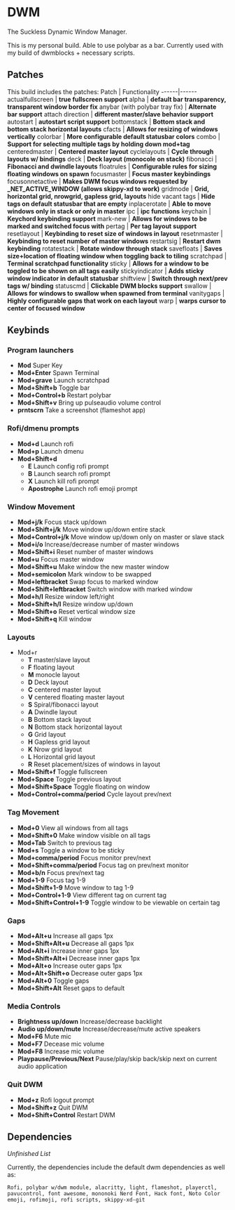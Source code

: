 # DWM
The Suckless Dynamic Window Manager.

This is my personal build. Able to use polybar as a bar. Currently used with my build of dwmblocks + necessary scripts.

## Patches
This build includes the patches:
Patch | Functionality
------|------
actualfullscreen | **true fullscreen support**
alpha            | **default bar transparency, transparent window border fix**
anybar (with polybar tray fix) | **Alternate bar support**
attach direction | **different master/slave behavior support** 
autostart        | **autostart script support**
bottomstack      | **Bottom stack and bottom stack horizontal layouts**
cfacts           | **Allows for resizing of windows vertically**
colorbar         | **More configurable default statusbar colors**
combo            | **Support for selecting multiple tags by holding down mod+tag**
centeredmaster   | **Centered master layout**
cyclelayouts     | **Cycle through layouts w/ bindings**
deck             | **Deck layout (monocole on stack)**
fibonacci        | **Fibonacci and dwindle layouts**
floatrules       | **Configurable rules for sizing floating windows on spawn**
focusmaster      | **Focus master keybindings**
focusonnetactive | **Makes DWM focus windows requested by _NET_ACTIVE_WINDOW (allows skippy-xd to work)**
gridmode         | **Grid, horizontal grid, nrowgrid, gapless grid, layouts**
hide vacant tags | **Hide tags on default statusbar that are empty**
inplacerotate    | **Able to move windows only in stack or only in master**
ipc              | **ipc functions**
keychain         | **Keychord keybinding support**
mark-new         | **Allows for windows to be marked and switched focus with**
pertag           | **Per tag layout support**
resetlayout      | **Keybinding to reset size of windows in layout**
resetnmaster     | **Keybinding to reset number of master windows**
restartsig       | **Restart dwm keybinding**
rotatestack      | **Rotate window through stack**
savefloats       | **Saves size+location of floating window when toggling back to tiling**
scratchpad       | **Terminal scratchpad functionality**
sticky           | **Allows for a window to be toggled to be shown on all tags easily**
stickyindicator  | **Adds sticky window indicator in default statusbar**
shiftview        | **Switch through next/prev tags w/ binding**
statuscmd        | **Clickable DWM blocks support**
swallow          | **Allows for windows to swallow when spawned from terminal**
vanitygaps       | **Highly configurable gaps that work on each layout**
warp             | **warps cursor to center of focused window**

## Keybinds

### Program launchers
  - **Mod** Super Key
  - **Mod+Enter** Spawn Terminal
  - **Mod+grave** Launch scratchpad
  - **Mod+Shift+b** Toggle bar
  - **Mod+Control+b** Restart polybar
  - **Mod+Shift+v** Bring up pulseaudio volume control
  - **prntscrn** Take a screenshot (flameshot app)

### Rofi/dmenu prompts
  - **Mod+d** Launch rofi
  - **Mod+p** Launch dmenu
  - **Mod+Shift+d**
    * **E** Launch config rofi prompt
    * **B** Launch search rofi prompt
    * **X** Launch kill rofi prompt
    * **Apostrophe** Launch rofi emoji prompt

### Window Movement
  - **Mod+j/k** Focus stack up/down
  - **Mod+Shift+j/k** Move window up/down entire stack
  - **Mod+Control+j/k** Move window up/down only on master or slave stack
  - **Mod+i/o** Increase/decrease number of master windows
  - **Mod+Shift+i** Reset number of master windows
  - **Mod+u** Focus master window
  - **Mod+Shift+u** Make window the new master window
  - **Mod+semicolon** Mark window to be swapped
  - **Mod+leftbracket** Swap focus to marked window
  - **Mod+Shift+leftbracket** Switch window with marked window
  - **Mod+h/l** Resize window left/right
  - **Mod+Shift+h/l** Resize window up/down
  - **Mod+Shift+o** Reset vertical window size
  - **Mod+Shift+q** Kill window

### Layouts
  - Mod+r
    * **T** master/slave layout
    * **F** floating layout
    * **M** monocle layout
    * **D** Deck layout
    * **C** centered master layout
    * **V** centered floating master layout
    * **S** Spiral/fibonacci layout
    * **A** Dwindle layout
    * **B** Bottom stack layout
    * **N** Bottom stack horizontal layout
    * **G** Grid layout
    * **H** Gapless grid layout
    * **K** Nrow grid layout
    * **L** Horizontal grid layout
    * **R** Reset placement/sizes of windows in layout
  - **Mod+Shift+f** Toggle fullscreen
  - **Mod+Space** Toggle previous layout
  - **Mod+Shift+Space** Toggle floating on window
  - **Mod+Control+comma/period** Cycle layout prev/next

### Tag Movement
  - **Mod+0** View all windows from all tags
  - **Mod+Shift+0** Make window visible on all tags
  - **Mod+Tab** Switch to previous tag
  - **Mod+s** Toggle a window to be sticky
  - **Mod+comma/period** Focus monitor prev/next
  - **Mod+Shift+comma/period** Focus tag on prev/next monitor
  - **Mod+b/n** Focus prev/next tag
  - **Mod+1-9** Focus tag 1-9
  - **Mod+Shift+1-9** Move window to tag 1-9
  - **Mod+Control+1-9** View different tag on current tag
  - **Mod+Shift+Control+1-9** Toggle window to be viewable on certain tag

### Gaps
  - **Mod+Alt+u** Increase all gaps 1px
  - **Mod+Shift+Alt+u** Decrease all gaps 1px
  - **Mod+Alt+i** Increase inner gaps 1px
  - **Mod+Shift+Alt+i** Decrease inner gaps 1px
  - **Mod+Alt+o** Increase outer gaps 1px
  - **Mod+Alt+Shift+o** Decrease outer gaps 1px
  - **Mod+Alt+0** Toggle gaps
  - **Mod+Shift+Alt** Reset gaps to default
  
### Media Controls
  - **Brightness up/down** Increase/decrease backlight
  - **Audio up/down/mute** Increase/decrease/mute active speakers
  - **Mod+F6** Mute mic
  - **Mod+F7** Decease mic volume
  - **Mod+F8** Increase mic volume
  - **Playpause/Previous/Next** Pause/play/skip back/skip next on current audio application

### Quit DWM
  - **Mod+z** Rofi logout prompt
  - **Mod+Shift+z** Quit DWM
  - **Mod+Shift+Control** Restart DWM

## Dependencies
*Unfinished List*

Currently, the dependencies include the default dwm dependencies as well as:
```
Rofi, polybar w/dwm module, alacritty, light, flameshot, playerctl, pavucontrol, font awesome, mononoki Nerd Font, Hack font, Noto Color emoji, rofimoji, rofi scripts, skippy-xd-git
```

